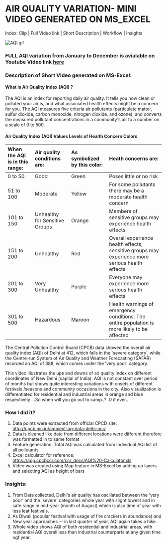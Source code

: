 # AIR QUALITY VARIATION- MINI VIDEO GENERATED ON MS_EXCEL

Index: Clip | Full Video link | Short Description | Workflow | Insights

![AQI gif](aqi_clip.gif)

### FULL AQI variation from January to December is avialable on Youtube Video link [here][2]

### Description of Short Video generated on MS-Excel:

#### What is Air Quality Index (AQI) ?
The AQI is an index for reporting daily air quality. It tells you how clean or polluted your air is, and what associated health effects might be a concern for you. The AQI measures five criteria air pollutants (particulate matter, sulfur dioxide, carbon monoxide, nitrogen dioxide, and ozone), and converts the measured pollutant concentrations in a community's air to a number on a scale of 0 to 500.

#### Air Quality Index (AQI) Values	Levels of Health Concern	Colors <br>

| When the AQI is in this range:  |	Air quality conditions are:    |	As symbolized by this color:    | Heath concerns are: |
|:------------------------------|:-------------------------------|:--------------------------------|:------------------|
|0 to 50                       |	Good                          | Green       | Poses little or no risk |
|51 to 100	| Moderate | Yellow | For some pollutants there may be a moderate health concern |
|101 to 150	| Unhealthy for Sensitive Groups |	Orange | Members of sensitive groups may experience health effects |
|151 to 200 |	Unhealthy |	Red | Overall experience health effects; sensitive groups may experience more serious health effects |
|201 to 300 |	Very Unhealthy |	Purple | Everyone may experience more serious health effects |
|301 to 500 |	Hazardous |	Maroon | Health warnings of emergency conditions. The entire population is more likely to be affected |

The Central Pollution Control Board (CPCB) data showed the overall air quality index (AQI) of Delhi at 412, which falls in the 'severe category', while the Centre-run System of Air Quality and Weather Forecasting (SAFAR) recorded an AQI of 388, which comes under the 'very poor' category. <br>

This video illustrates the ups and downs of air quality index on different coordinates of New Delhi (capital of India). AQI is not constant over period of months but shows quite interesting variations with onsets of different festivals /seasons and community occasions in the city. Also visualization is differentiated for residential and industrial areas in orange and blue respectively
...So when will you go out to camp..? :D if ever..


### How I did it?

1. Data points were extracted from official CPCD site: http://cpcb.nic.in/ambient-aq-data-delhi-ncr/
2. Data is cleaned like date from different locations were different therefore was formatted in to same format 
3. Feature generation: Total AQI was calculated from Individual AQI list of all pollutants.
4. Excel calculator for reference:  https://app.cpcbccr.com/ccr_docs/AQI%20-Calculator.xls
5. Video was created using Map feature in MS-Excel by adding up layers and selecting AQI as height of bars

### Insights:
1. From Data collected, Delhi's air quality has oscillated between the 'very poor' and the 'severe' categories whole year with slight lowest and in safe range in mid-year (month of August) which is also time of year with less leat festivals. 
2. As Diwali (popular festival with usage of fire crackers in abundance) and New year approaches -- in last quarter of year, AQI again takes a hike. 
3. Whole video shows AQI of both residential and industrial areas, with residential AQI overall less than industrial counterparts at any given time ogf year.

[1]: AQIshortvedio.gif
[2]: https://www.youtube.com/watch?v=9USyCSgAbjk
[3]: gif_1.gif

